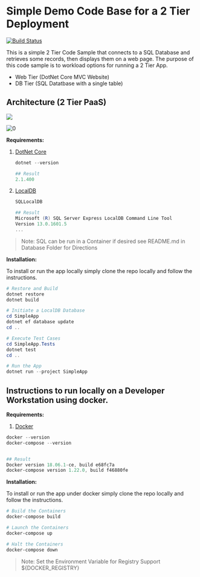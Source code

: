 # Simple Demo Code Base for a 2 Tier Deployment

[![Build Status](https://cloudcodeit.visualstudio.com/DemoStuff/_apis/build/status/danielscholl.simpleapp_2tier)](https://cloudcodeit.visualstudio.com/DemoStuff/_build/latest?definitionId=25)

This is a simple 2 Tier Code Sample that connects to a SQL Database and retrieves some records, then displays them on a web page.  The purpose of this code sample is to workload options for running a 2 Tier App.

- Web Tier  (DotNet Core MVC Website)
- DB Tier   (SQL Datatbase with a single table)

 ## Architecture (2 Tier PaaS)

<a href="https://portal.azure.com/#create/Microsoft.Template/uri/https%3A%2F%2Fraw.githubusercontent.com%2Fdanielscholl%2Fsimpleapp_2tier%2Fmaster%2Fazuredeploy.json" target="_blank">
    <img src="http://azuredeploy.net/deploybutton.png"/>
</a>

![[0]][0]

__Requirements:__

1. [DotNet Core](https://docs.microsoft.com/en-us/dotnet/core/about)

    ```powershell
    dotnet --version

    ## Result
    2.1.400
    ```

2. [LocalDB](https://docs.microsoft.com/en-us/sql/database-engine/configure-windows/sql-server-2016-express-localdb?view=sql-server-2017)  

    ```powershell
    SQLLocalDB

    ## Result   
    Microsoft (R) SQL Server Express LocalDB Command Line Tool
    Version 13.0.1601.5
    ...
    ```

> Note: SQL can be run in a Container if desired see README.md in Database Folder for Directions

__Installation:__

To install or run the app locally simply clone the repo locally and follow the instructions.

```powershell
# Restore and Build
dotnet restore
dotnet build

# Initiate a LocalDB Database
cd SimpleApp
dotnet ef database update
cd ..

# Execute Test Cases
cd SimpleApp.Tests
dotnet test
cd ..

# Run the App
dotnet run --project SimpleApp
```

## Instructions to run locally on a Developer Workstation using docker.

__Requirements:__

1. [Docker](https://www.docker.com/get-started)

```powershell
docker --version
docker-compose --version


## Result
Docker version 18.06.1-ce, build e68fc7a
docker-compose version 1.22.0, build f46880fe
```

__Installation:__

To install or run the app under docker simply clone the repo locally and follow the instructions.

```powershell
# Build the Containers
docker-compose build

# Launch the Containers
docker-compose up

# Halt the Containers
docker-compose down
```

>Note: Set the Environment Variable for Registry Support ${DOCKER_REGISTRY}

[0]: ./diagrams/architecture.png "Architecture Diagram"
